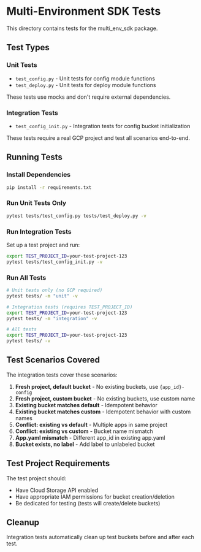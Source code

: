 # Multi-Environment SDK Tests

This directory contains tests for the multi_env_sdk package.

## Test Types

### Unit Tests
- `test_config.py` - Unit tests for config module functions
- `test_deploy.py` - Unit tests for deploy module functions

These tests use mocks and don't require external dependencies.

### Integration Tests
- `test_config_init.py` - Integration tests for config bucket initialization

These tests require a real GCP project and test all scenarios end-to-end.

## Running Tests

### Install Dependencies
```bash
pip install -r requirements.txt
```

### Run Unit Tests Only
```bash
pytest tests/test_config.py tests/test_deploy.py -v
```

### Run Integration Tests
Set up a test project and run:
```bash
export TEST_PROJECT_ID=your-test-project-123
pytest tests/test_config_init.py -v
```

### Run All Tests
```bash
# Unit tests only (no GCP required)
pytest tests/ -m "unit" -v

# Integration tests (requires TEST_PROJECT_ID)
export TEST_PROJECT_ID=your-test-project-123
pytest tests/ -m "integration" -v

# All tests
export TEST_PROJECT_ID=your-test-project-123
pytest tests/ -v
```

## Test Scenarios Covered

The integration tests cover these scenarios:

1. **Fresh project, default bucket** - No existing buckets, use `{app_id}-config`
2. **Fresh project, custom bucket** - No existing buckets, use custom name
3. **Existing bucket matches default** - Idempotent behavior
4. **Existing bucket matches custom** - Idempotent behavior with custom names
5. **Conflict: existing vs default** - Multiple apps in same project
6. **Conflict: existing vs custom** - Bucket name mismatch
7. **App.yaml mismatch** - Different app_id in existing app.yaml
8. **Bucket exists, no label** - Add label to unlabeled bucket

## Test Project Requirements

The test project should:
- Have Cloud Storage API enabled
- Have appropriate IAM permissions for bucket creation/deletion
- Be dedicated for testing (tests will create/delete buckets)

## Cleanup

Integration tests automatically clean up test buckets before and after each test.
